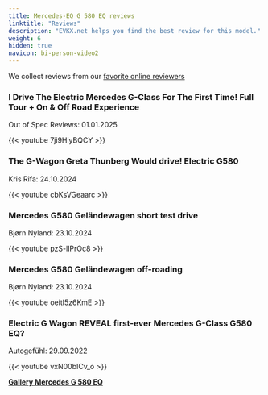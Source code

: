 ```yaml
---
title: Mercedes-EQ G 580 EQ reviews
linktitle: "Reviews"
description: "EVKX.net helps you find the best review for this model."
weight: 6
hidden: true
navicon: bi-person-video2
---
```

We collect reviews from our [favorite online reviewers](../../../../../guides/evreviewers/)

<div class="container text-center shadow p-2 pe-4 mb-5 bg-body-tertiary rounded border">
<h3>I Drive The Electric Mercedes G-Class For The First Time! Full Tour + On & Off Road Experience</h3>
<p>Out of Spec Reviews: 01.01.2025</p>

{{< youtube 7ji9HiyBQCY >}}

</div>
<div class="container text-center shadow p-2 pe-4 mb-5 bg-body-tertiary rounded border">
<h3>The G-Wagon Greta Thunberg Would drive! Electric G580</h3>
<p>Kris Rifa: 24.10.2024</p>

{{< youtube cbKsVGeaarc >}}

</div>
<div class="container text-center shadow p-2 pe-4 mb-5 bg-body-tertiary rounded border">
<h3>Mercedes G580 Geländewagen short test drive</h3>
<p>Bjørn Nyland: 23.10.2024</p>

{{< youtube pzS-lIPrOc8 >}}

</div>
<div class="container text-center shadow p-2 pe-4 mb-5 bg-body-tertiary rounded border">
<h3>Mercedes G580 Geländewagen off-roading</h3>
<p>Bjørn Nyland: 23.10.2024</p>

{{< youtube oeitI5z6KmE >}}

</div>
<div class="container text-center shadow p-2 pe-4 mb-5 bg-body-tertiary rounded border">
<h3>Electric G Wagon REVEAL first-ever Mercedes G-Class G580 EQ?</h3>
<p>Autogefühl: 29.09.2022</p>

{{< youtube vxN00bICv_o >}}

</div>
<div class="mt-3 mb-3">
<a href="../gallery/" class="text-decoration-none text-black">
<strong><i class="bi-arrow-left"></i>Gallery  </strong>
</a>
<a href="../" class="text-decoration-none text-black float-end">
<strong>Mercedes G 580 EQ <i class="bi-arrow-right"></i></strong>
</a>
</div>
